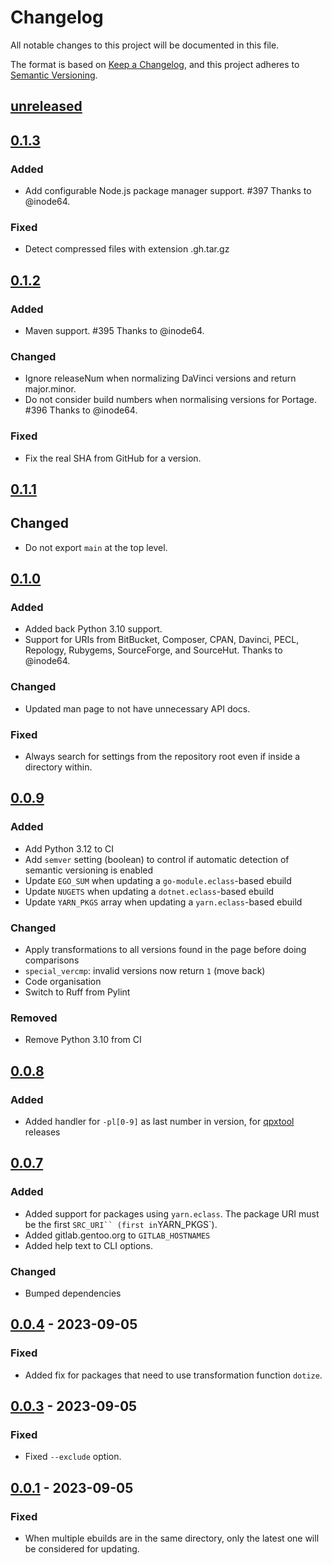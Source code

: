 <!-- markdownlint-configure-file {"MD024": { "siblings_only": true } } -->

# Changelog

All notable changes to this project will be documented in this file.

The format is based on [Keep a Changelog](https://keepachangelog.com/en/1.0.0/),
and this project adheres to
[Semantic Versioning](https://semver.org/spec/v2.0.0.html).

## [unreleased]

## [0.1.3]

### Added

- Add configurable Node.js package manager support. #397 Thanks to @inode64.

### Fixed

- Detect compressed files with extension .gh.tar.gz

## [0.1.2]

### Added

- Maven support. #395 Thanks to @inode64.

### Changed

- Ignore releaseNum when normalizing DaVinci versions and return major.minor.
- Do not consider build numbers when normalising versions for Portage. #396 Thanks to @inode64.

### Fixed

- Fix the real SHA from GitHub for a version.

## [0.1.1]

## Changed

- Do not export `main` at the top level.

## [0.1.0]

### Added

- Added back Python 3.10 support.
- Support for URIs from BitBucket, Composer, CPAN, Davinci, PECL, Repology, Rubygems, SourceForge, and
  SourceHut. Thanks to @inode64.

### Changed

- Updated man page to not have unnecessary API docs.

### Fixed

- Always search for settings from the repository root even if inside a directory within.

## [0.0.9]

### Added

- Add Python 3.12 to CI
- Add `semver` setting (boolean) to control if automatic detection of semantic versioning is enabled
- Update `EGO_SUM` when updating a `go-module.eclass`-based ebuild
- Update `NUGETS` when updating a `dotnet.eclass`-based ebuild
- Update `YARN_PKGS` array when updating a `yarn.eclass`-based ebuild

### Changed

- Apply transformations to all versions found in the page before doing comparisons
- `special_vercmp`: invalid versions now return `1` (move back)
- Code organisation
- Switch to Ruff from Pylint

### Removed

- Remove Python 3.10 from CI

## [0.0.8]

### Added

- Added handler for `-pl[0-9]` as last number in version, for
  [qpxtool](https://github.com/speed47/qpxtool) releases

## [0.0.7]

### Added

- Added support for packages using `yarn.eclass`. The package URI must be the first `SRC_URI``
(first in`YARN_PKGS`).
- Added gitlab.gentoo.org to `GITLAB_HOSTNAMES`
- Added help text to CLI options.

### Changed

- Bumped dependencies

## [0.0.4] - 2023-09-05

### Fixed

- Added fix for packages that need to use transformation function `dotize`.

## [0.0.3] - 2023-09-05

### Fixed

- Fixed `--exclude` option.

## [0.0.1] - 2023-09-05

### Fixed

- When multiple ebuilds are in the same directory, only the latest one will be considered for updating.

[unreleased]: https://github.com/Tatsh/livecheck/compare/v0.1.3...HEAD
[0.1.3]: https://github.com/Tatsh/livecheck/compare/v0.1.2...v0.1.3
[0.1.2]: https://github.com/Tatsh/livecheck/compare/v0.1.1...v0.1.2
[0.1.1]: https://github.com/Tatsh/livecheck/compare/v0.1.0...v0.1.1
[0.1.0]: https://github.com/Tatsh/livecheck/compare/v0.0.13...v0.1.0
[0.0.9]: https://github.com/Tatsh/livecheck/compare/v0.0.8...v0.0.9
[0.0.8]: https://github.com/Tatsh/livecheck/compare/v0.0.7...v0.0.8
[0.0.7]: https://github.com/Tatsh/livecheck/compare/v0.0.6...v0.0.7
[0.0.4]: https://github.com/Tatsh/livecheck/compare/v0.0.3...v0.0.4
[0.0.3]: https://github.com/Tatsh/livecheck/compare/v0.0.2...v0.0.3
[0.0.1]: https://github.com/Tatsh/livecheck/releases/tag/v0.0.1
